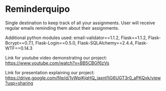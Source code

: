 # Reminderquipo
Single destination to keep track of all your assignments. User will receive regular emails reminding them about their assignments.

Additional python modules used:
email-validator==1.1.2,
Flask==1.1.2,
Flask-Bcrypt==0.7.1,
Flask-Login==0.5.0,
Flask-SQLAlchemy==2.4.4,
Flask-WTF==0.14.3

Link for youtube video demonstrating our project:
https://www.youtube.com/watch?v=BB5CBGf6zVs

Link for presentation explaining our project:
https://drive.google.com/file/d/1vWpjKjqHQ_jaxnt1jG6UGT3r0_aPKQxk/view?usp=sharing
